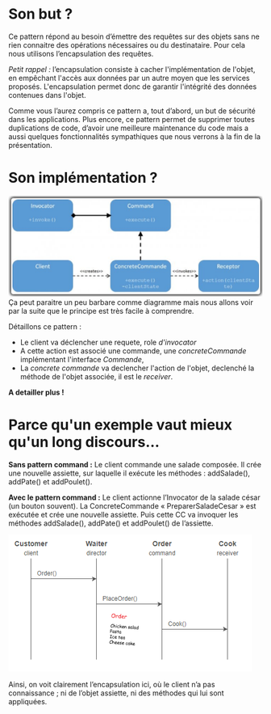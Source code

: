 # Son but ?

Ce pattern répond au besoin d’émettre des requêtes sur des objets sans ne rien connaitre des opérations nécessaires ou du destinataire. Pour cela nous utilisons l’encapsulation des requêtes.

_Petit rappel :_ l’encapsulation consiste à cacher l'implémentation de l'objet, en empêchant l'accès aux données par un autre moyen que les services proposés. L'encapsulation permet donc de garantir l'intégrité des données contenues dans l'objet.

Comme vous l’aurez compris ce pattern a, tout d’abord, un but de sécurité dans les applications. Plus encore, ce pattern permet de supprimer toutes duplications de code, d’avoir une meilleure maintenance du code mais a aussi quelques fonctionnalités sympathiques que nous verrons à la fin de la présentation.

# Son implémentation ?

![Uml of Design Pattern Command](../images/DesignCommand_UML.png)
Ça peut paraitre un peu barbare comme diagramme mais nous allons voir par la suite que le principe est très facile à comprendre.

Détaillons ce pattern :
-	Le client va déclencher une requete, role _d'invocator_
-	A cette action est associé une commande, une _concreteCommande_ implémentant l'interface _Commande_,
-	La _concrete commande_ va declencher l'action de l'objet, declenché la méthode de l'objet associée, il est le _receiver_.

**A detailler plus !**

# Parce qu'un exemple vaut mieux qu'un long discours...

**Sans pattern command :** 
Le client commande une salade composée. Il crée une nouvelle assiette, sur laquelle il exécute les méthodes : addSalade(), addPate() et addPoulet().

**Avec le pattern command :**
Le client actionne l’Invocator de la salade césar (un bouton souvent).
La ConcreteCommande « PreparerSaladeCesar » est exécutée et crée une nouvelle assiette.
Puis cette CC va invoquer les méthodes addSalade(), addPate() et addPoulet() de l’assiette.

![Uml of exemple PatternCommand](../images/DesignCommand_exCooking.PNG)

Ainsi, on voit clairement l’encapsulation ici, où le client n’a pas connaissance ; ni de l’objet assiette, ni des méthodes qui lui sont appliquées.



